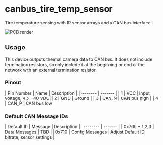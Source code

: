 # canbus_tire_temp_sensor

Tire temperature sensing with IR sensor arrays and a CAN bus interface

![PCB render](/hardware/PCB/production/images/version_1.1.png)

## Usage
This device outputs thermal camera data to CAN bus. It does not include termination resistors, so only include it at the beginning or end of the network with an external termination resistor.

### Pinout

| Pin Number    | Name | Description |
| -------- | ------- |
| 1  | VCC      | Input voltage, 4.5 - 40 VDC|
| 2  | GND      | Ground                     |
| 3  | CAN_N    | CAN bus high               |
| 4  | CAN_P    | CAN bus low                |

### Default CAN Message IDs

| Default ID   | Message | Description |
| -------- | ------- |
| 0x700 + 1,2,3  | Data Messages      | TBD                                         |
| 0x710          | Config Messages    | Adjust Default ID, bitrate, sensor settings |
